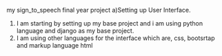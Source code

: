 my sign_to_speech final year project
        a)Setting up User Interface.
1. I am starting by setting up my base project and i am using python language and django as my base project.
2. I am using other languages for the interface which are, css, bootsrtap and markup language html
